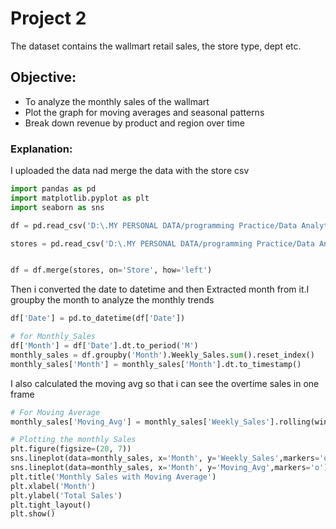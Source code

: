 # Project 2
The dataset contains the wallmart retail sales, the store type, dept etc.

## Objective:
- To analyze the monthly sales of the wallmart
- Plot the graph for moving averages and seasonal patterns
- Break down revenue by product and region over time

### Explanation:
I uploaded the data nad merge the data with the store csv

```python
import pandas as pd
import matplotlib.pyplot as plt
import seaborn as sns

df = pd.read_csv('D:\.MY PERSONAL DATA/programming Practice/Data Analytics/Elevvo Pathways Projects/Time Series Breakdown of Retail Sales/csv files/train.csv')

stores = pd.read_csv('D:\.MY PERSONAL DATA/programming Practice/Data Analytics/Elevvo Pathways Projects/Time Series Breakdown of Retail Sales/csv files/stores.csv')


df = df.merge(stores, on='Store', how='left')
```

Then i converted the date to datetime and then Extracted month from it.I groupby the month to analyze the monthly trends


```python
df['Date'] = pd.to_datetime(df['Date'])

# for Monthly_Sales 
df['Month'] = df['Date'].dt.to_period('M')
monthly_sales = df.groupby('Month').Weekly_Sales.sum().reset_index()
monthly_sales['Month'] = monthly_sales['Month'].dt.to_timestamp()
```


I also calculated the moving avg so that i can see the overtime sales in  one frame
```python
# For Moving Average
monthly_sales['Moving_Avg'] = monthly_sales['Weekly_Sales'].rolling(window=3, center=True).mean()

# Plotting the monthly Sales
plt.figure(figsize=(20, 7))
sns.lineplot(data=monthly_sales, x='Month', y='Weekly_Sales',markers='o')
sns.lineplot(data=monthly_sales, x='Month', y='Moving_Avg',markers='o')
plt.title('Monthly Sales with Moving Average')
plt.xlabel('Month')
plt.ylabel('Total Sales')
plt.tight_layout()
plt.show()
```
